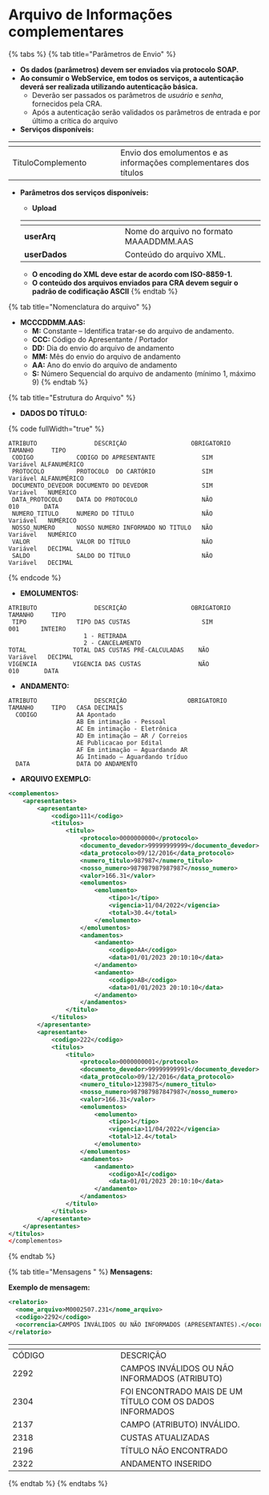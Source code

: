 # Arquivo de Informações complementares



{% tabs %}
{% tab title="Parâmetros de Envio" %}
* **Os dados (parâmetros) devem ser enviados via protocolo SOAP.**
* **Ao consumir o WebService, em todos os serviços, a autenticação deverá ser realizada utilizando autenticação básica.**
  * Deverão ser passados os parâmetros de _usuário_ e _senha_, fornecidos pela CRA.
  * Após a autenticação serão validados os parâmetros de entrada e por último a crítica do arquivo
* **Serviços disponíveis:**

<table data-header-hidden><thead><tr><th width="200"></th><th></th></tr></thead><tbody><tr><td>TituloComplemento</td><td>Envio dos emolumentos e as informações complementares dos títulos</td></tr></tbody></table>

*   **Parâmetros dos serviços disponíveis:**

    * **Upload**

    <table data-header-hidden><thead><tr><th width="185"></th><th></th></tr></thead><tbody><tr><td><strong>userArq</strong></td><td>Nome do arquivo no formato MAAADDMM.AAS</td></tr><tr><td><strong>userDados</strong></td><td>Conteúdo do arquivo XML.</td></tr></tbody></table>

    * **O encoding do XML deve estar de acordo com ISO-8859-1.**
    * **O conteúdo dos arquivos enviados para CRA devem seguir o padrão de codificação ASCII**
{% endtab %}

{% tab title="Nomenclatura do arquivo" %}
* **MCCCDDMM.AAS:**
  * **M:** Constante – Identifica tratar-se do arquivo de andamento.&#x20;
  * **CCC:** Código do Apresentante / Portador&#x20;
  * **DD:** Dia do envio do arquivo de andamento
  * **MM:** Mês do envio do arquivo de andamento
  * **AA:** Ano do envio do arquivo de andamento&#x20;
  * **S:** Número Sequencial do arquivo de andamento (mínimo 1, máximo 9)
{% endtab %}

{% tab title="Estrutura do Arquivo" %}
* **DADOS DO TÍTULO:**

{% code fullWidth="true" %}
```
ATRIBUTO                DESCRIÇÃO                  OBRIGATORIO      TAMANHO     TIPO      
 CODIGO            CODIGO DO APRESENTANTE             SIM           Variável ALFANUMÉRICO
 PROTOCOLO         PROTOCOLO  DO CARTÓRIO             SIM           Variável ALFANUMÉRICO
 DOCUMENTO_DEVEDOR DOCUMENTO DO DEVEDOR               SIM           Variável   NUMÉRICO
 DATA_PROTOCOLO    DATA DO PROTOCOLO                  NÃO             010       DATA
 NUMERO_TITULO     NUMERO DO TÍTULO                   NÃO           Variável   NUMÉRICO
 NOSSO_NUMERO      NOSSO NUMERO INFORMADO NO TITULO   NÃO           Variável   NUMÉRICO
 VALOR             VALOR DO TÍTULO                    NÃO           Variável   DECIMAL
 SALDO             SALDO DO TÍTULO                    NÃO           Variável   DECIMAL
```
{% endcode %}

* **EMOLUMENTOS:**

```
ATRIBUTO                DESCRIÇÃO                  OBRIGATORIO      TAMANHO     TIPO      
 TIPO              TIPO DAS CUSTAS                    SIM             001      INTEIRO
                     1 - RETIRADA
                     2 - CANCELAMENTO  
TOTAL             TOTAL DAS CUSTAS PRÉ-CALCULADAS    NÃO           Variável   DECIMAL
VIGENCIA          VIGENCIA DAS CUSTAS                NÃO             010       DATA

```



* **ANDAMENTO:**

```
ATRIBUTO                DESCRIÇÃO                 OBRIGATORIO      TAMANHO     TIPO   CASA DECIMAIS
  CODIGO           AA Apontado
                   AB Em intimação - Pessoal
                   AC Em intimação - Eletrônica
                   AD Em intimação – AR / Correios
                   AE Publicacao por Edital
                   AF Em intimação – Aguardando AR
                   AG Intimado – Aguardando tríduo
  DATA             DATA DO ANDAMENTO       
```

* **ARQUIVO EXEMPLO:**&#x20;

```xml
<complementos>
    <apresentantes>
        <apresentante>
            <codigo>111</codigo>
            <titulos>
                <titulo>
                    <protocolo>0000000000</protocolo>
                    <documento_devedor>99999999999</documento_devedor>
                    <data_protocolo>09/12/2016</data_protocolo>
                    <numero_titulo>987987</numero_titulo>
                    <nosso_numero>987987987987987</nosso_numero>
                    <valor>166.31</valor>
                    <emolumentos>
                        <emolumento>
                            <tipo>1</tipo>
                            <vigencia>11/04/2022</vigencia>
                            <total>30.4</total>
                        </emolumento>
                    </emolumentos>
                    <andamentos>
                        <andamento>
                            <codigo>AA</codigo>
                            <data>01/01/2023 20:10:10</data>
                        </andamento>
                        <andamento>
                            <codigo>AB</codigo>
                            <data>01/01/2023 20:10:10</data>
                        </andamento>
                    </andamentos>
                </titulo>
            </titulos>
        </apresentante>
        <apresentante>
            <codigo>222</codigo>
            <titulos>
                <titulo>
                    <protocolo>0000000001</protocolo>
                    <documento_devedor>99999999991</documento_devedor>
                    <data_protocolo>09/12/2016</data_protocolo>
                    <numero_titulo>1239875</numero_titulo>
                    <nosso_numero>987987987847987</nosso_numero>
                    <valor>166.31</valor>
                    <emolumentos>
                        <emolumento>
                            <tipo>1</tipo>
                            <vigencia>11/04/2022</vigencia>
                            <total>12.4</total>
                        </emolumento>
                    </emolumentos>
                    <andamentos>
                        <andamento>
                            <codigo>AI</codigo>
                            <data>01/01/2023 20:10:10</data>
                        </andamento>
                    </andamentos>
                </titulo>
            </titulos>
        </apresentante>
    </apresentantes>
</titulos>
</complementos>
```
{% endtab %}

{% tab title="Mensagens " %}
**Mensagens:**

**Exemplo de mensagem:**&#x20;

```xml
<relatorio>
  <nome_arquivo>M0002507.231</nome_arquivo>
  <codigo>2292</codigo>
  <ocorrencia>CAMPOS INVÁLIDOS OU NÃO INFORMADOS (APRESENTANTES).</ocorrencia>
</relatorio>

```



<table data-header-hidden><thead><tr><th width="200"></th><th></th></tr></thead><tbody><tr><td>CÓDIGO</td><td>DESCRIÇÃO</td></tr><tr><td>2292</td><td>CAMPOS INVÁLIDOS OU NÃO INFORMADOS (ATRIBUTO)</td></tr><tr><td>2304</td><td>FOI ENCONTRADO MAIS DE UM TÍTULO COM OS DADOS INFORMADOS</td></tr><tr><td>2137</td><td>CAMPO (ATRIBUTO) INVÁLIDO.</td></tr><tr><td>2318</td><td>CUSTAS ATUALIZADAS</td></tr><tr><td>2196</td><td>TÍTULO NÃO ENCONTRADO</td></tr><tr><td>2322</td><td>ANDAMENTO INSERIDO </td></tr></tbody></table>
{% endtab %}
{% endtabs %}

